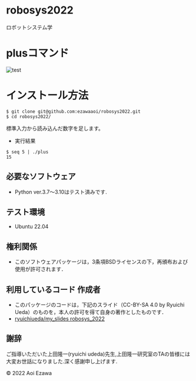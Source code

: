 # robosys2022

ロボットシステム学

# plusコマンド
![test](http://github.com/ezawaaoi/robosys2022/actions/workflows/test.yml/badge.svg)
# インストール方法
```
$ git clone git@github.com:ezawaaoi/robosys2022.git
$ cd robosys2022/
```

標準入力から読み込んだ数字を足します。

* 実行結果
```
$ seq 5 | ./plus
15
```
## 必要なソフトウェア
* Python ver.3.7～3.10はテスト済みです.

## テスト環境
* Ubuntu 22.04

## 権利関係
* このソフトウェアパッケージは，3条項BSDライセンスの下，再頒布および使用が許可されます．

## 利用しているコード 作成者
  * このパッケージのコードは，下記のスライド（CC-BY-SA 4.0 by Ryuichi Ueda）のものを，本人の許可を得て自身の著作としたものです．
  * [ryuichiueda/my_slides robosys_2022](https://github.com/ryuichiueda/my_slides/tree/master/robosys_2022)

## 謝辞
ご指導いただいた上田隆一(ryuichi udeda)先生,上田隆一研究室のTAの皆様には大変お世話になりました.深く感謝申し上げます.

© 2022 Aoi Ezawa
